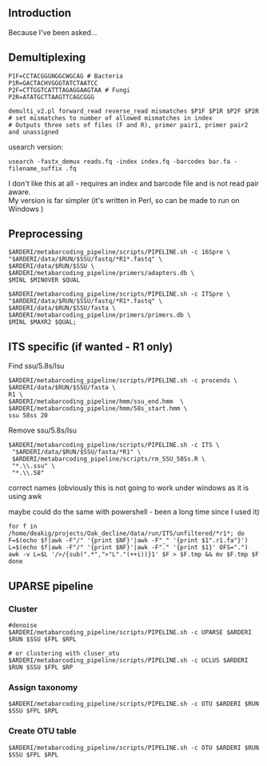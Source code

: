 ## Introduction
Because I've been asked...

## Demultiplexing
```
P1F=CCTACGGGNGGCWGCAG # Bacteria
P1R=GACTACHVGGGTATCTAATCC
P2F=CTTGGTCATTTAGAGGAAGTAA # Fungi
P2R=ATATGCTTAAGTTCAGCGGG

demulti_v2.pl forward_read reverse_read mismatches $P1F $P1R $P2F $P2R
# set mismatches to number of allowed mismatches in index
# Outputs three sets of files (F and R), primer pair1, primer pair2 and unassigned 
```
usearch version:
```
usearch -fastx_demux reads.fq -index index.fq -barcodes bar.fa -filename_suffix .fq
```
I don't like this at all  - requires an index and barcode file and is not read pair aware.  
My version is far simpler (it's written in Perl, so can be made to run on Windows )

## Preprocessing
``` #16S
$ARDERI/metabarcoding_pipeline/scripts/PIPELINE.sh -c 16Spre \
"$ARDERI/data/$RUN/$SSU/fastq/*R1*.fastq" \
$ARDERI/data/$RUN/$SSU \
$ARDERI/metabarcoding_pipeline/primers/adapters.db \
$MINL $MINOVER $QUAL
```

``` #ITS
$ARDERI/metabarcoding_pipeline/scripts/PIPELINE.sh -c ITSpre \
"$ARDERI/data/$RUN/$SSU/fastq/*R1*.fastq" \
$ARDERI/data/$RUN/$SSU/fasta \
$ARDERI/metabarcoding_pipeline/primers/primers.db \
$MINL $MAXR2 $QUAL; 
```

## ITS specific (if wanted - R1 only)
Find ssu/5.8s/lsu
```
$ARDERI/metabarcoding_pipeline/scripts/PIPELINE.sh -c procends \
$ARDERI/data/$RUN/$SSU/fasta \
R1 \
$ARDERI/metabarcoding_pipeline/hmm/ssu_end.hmm 	\
$ARDERI/metabarcoding_pipeline/hmm/58s_start.hmm \
ssu 58ss 20
``` 
Remove ssu/5.8s/lsu
```
$ARDERI/metabarcoding_pipeline/scripts/PIPELINE.sh -c ITS \
 "$ARDERI/data/$RUN/$SSU/fasta/*R1" \
 $ARDERI/metabarcoding_pipeline/scripts/rm_SSU_58Ss.R \
 "*.\\.ssu" \
 "*.\\.58"
 ```
 
 correct names 
 (obviously this is not going to work under windows as it is using awk 
 
 maybe could do the same with powershell - been a long time since I used it)
  ```
 for f in /home/deakig/projects/Oak_decline/data/run/ITS/unfiltered/*r1*; do
F=$(echo $f|awk -F"/" '{print $NF}'|awk -F"_" '{print $1".r1.fa"}')
L=$(echo $f|awk -F"/" '{print $NF}'|awk -F"." '{print $1}' OFS=".") 
awk -v L=$L '/>/{sub(".*",">"L"."(++i))}1' $F > $F.tmp && mv $F.tmp $F
done
```
 
## UPARSE pipeline

### Cluster
```
#denoise
$ARDERI/metabarcoding_pipeline/scripts/PIPELINE.sh -c UPARSE $ARDERI $RUN $SSU $FPL $RPL

# or clustering with cluser_otu
$ARDERI/metabarcoding_pipeline/scripts/PIPELINE.sh -c UCLUS $ARDERI $RUN $SSU $FPL $RP
```

### Assign taxonomy
```
$ARDERI/metabarcoding_pipeline/scripts/PIPELINE.sh -c OTU $ARDERI $RUN $SSU $FPL $RPL
```

### Create OTU table
```
$ARDERI/metabarcoding_pipeline/scripts/PIPELINE.sh -c OTU $ARDERI $RUN $SSU $FPL $RPL
```
